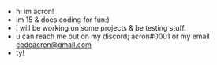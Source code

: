 - hi im acron!
- im 15 & does coding for fun:)
- i will be working on some projects 
& be testing stuff.
- u can reach me out on my discord; acron#0001
or my email codeacron@gmail.com
- ty!
